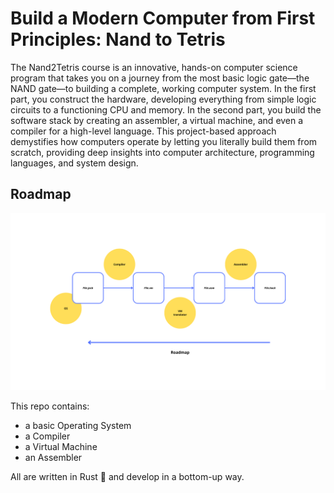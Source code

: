 # Build a Modern Computer from First Principles: Nand to Tetris

The Nand2Tetris course is an innovative, hands-on computer science program that takes you on a journey from the most basic logic gate—the NAND gate—to building a complete, working computer system. In the first part, you construct the hardware, developing everything from simple logic circuits to a functioning CPU and memory. In the second part, you build the software stack by creating an assembler, a virtual machine, and even a compiler for a high-level language. This project-based approach demystifies how computers operate by letting you literally build them from scratch, providing deep insights into computer architecture, programming languages, and system design.

## Roadmap

![roadmap of the project](./roadmap.png)

This repo contains: 
- a basic Operating System
- a Compiler
- a Virtual Machine
- an Assembler

All are written in Rust 🦀 and develop in a bottom-up way.